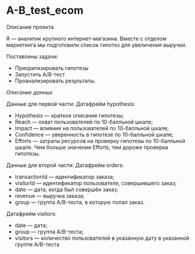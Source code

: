 # A-B_test_ecom
Описание проекта

Я — аналитик крупного интернет-магазина. Вместе с отделом маркетинга мы подготовили список гипотез для увеличения выручки.

Поставлены задачи:

- Приоритизировать гипотезы
- Запустить A/B-тест
- Проанализировать результаты.



*Описание данных*

Данные для первой части:
Датафрейм hypothesis:

- Hypothesis — краткое описание гипотезы;
- Reach — охват пользователей по 10-балльной шкале;
- Impact — влияние на пользователей по 10-балльной шкале;
- Confidence — уверенность в гипотезе по 10-балльной шкале;
- Efforts — затраты ресурсов на проверку гипотезы по 10-балльной шкале. Чем больше значение Efforts, тем дороже проверка гипотезы.

Данные для второй части:
Датафрейм orders:

- transactionId — идентификатор заказа;
- visitorId — идентификатор пользователя, совершившего заказ;
- date — дата, когда был совершён заказ;
- revenue — выручка заказа;
- group — группа A/B-теста, в которую попал заказ.

Датафрейм visitors:

- date — дата;
- group — группа A/B-теста;
- visitors — количество пользователей в указанную дату в указанной группе A/B-теста

